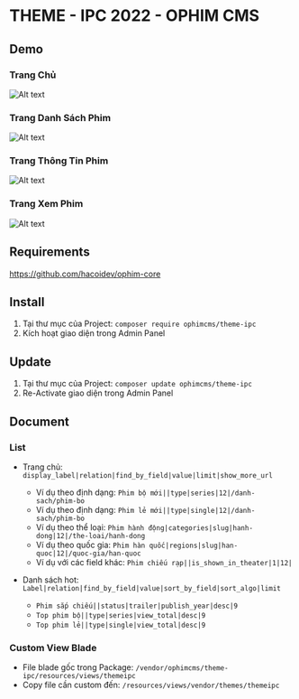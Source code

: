 # THEME - IPC 2022 - OPHIM CMS

## Demo
### Trang Chủ
![Alt text](https://i.ibb.co/0MZCZwh/IPC-INDEX.png "Home Page")

### Trang Danh Sách Phim
![Alt text](https://i.ibb.co/pJ455L9/IPC-CATALOG.png "Catalog Page")

### Trang Thông Tin Phim
![Alt text](https://i.ibb.co/MCVqVfR/IPC-SINGLE.png "Single Page")

### Trang Xem Phim
![Alt text](https://i.ibb.co/fGGNgJk/IPC-EPISODE.png "Episode Page")

## Requirements
https://github.com/hacoidev/ophim-core

## Install
1. Tại thư mục của Project: `composer require ophimcms/theme-ipc`
2. Kích hoạt giao diện trong Admin Panel

## Update
1. Tại thư mục của Project: `composer update ophimcms/theme-ipc`
2. Re-Activate giao diện trong Admin Panel

## Document
### List
- Trang chủ: `display_label|relation|find_by_field|value|limit|show_more_url`
    + Ví dụ theo định dạng: `Phim bộ mới||type|series|12|/danh-sach/phim-bo`
    + Ví dụ theo định dạng: `Phim lẻ mới||type|single|12|/danh-sach/phim-bo`
    + Ví dụ theo thể loại: `Phim hành động|categories|slug|hanh-dong|12|/the-loai/hanh-dong`
    + Ví dụ theo quốc gia: `Phim hàn quốc|regions|slug|han-quoc|12|/quoc-gia/han-quoc`
    + Ví dụ với các field khác: `Phim chiếu rạp||is_shown_in_theater|1|12|`

- Danh sách hot:  `Label|relation|find_by_field|value|sort_by_field|sort_algo|limit`
    + `Phim sắp chiếu||status|trailer|publish_year|desc|9`
    + `Top phim bộ||type|series|view_total|desc|9`
    + `Top phim lẻ||type|single|view_total|desc|9`

### Custom View Blade
- File blade gốc trong Package: `/vendor/ophimcms/theme-ipc/resources/views/themeipc`
- Copy file cần custom đến: `/resources/views/vendor/themes/themeipc`
